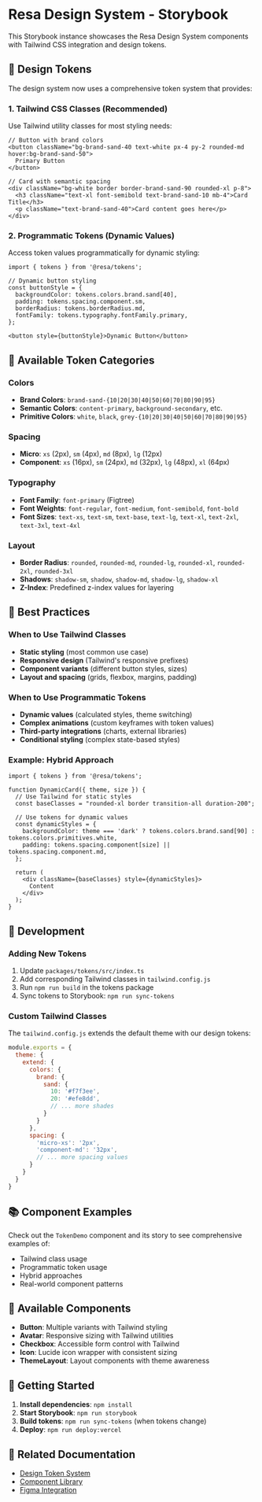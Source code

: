 # Resa Design System - Storybook

This Storybook instance showcases the Resa Design System components with Tailwind CSS integration and design tokens.

## 🎨 Design Tokens

The design system now uses a comprehensive token system that provides:

### 1. **Tailwind CSS Classes (Recommended)**
Use Tailwind utility classes for most styling needs:

```tsx
// Button with brand colors
<button className="bg-brand-sand-40 text-white px-4 py-2 rounded-md hover:bg-brand-sand-50">
  Primary Button
</button>

// Card with semantic spacing
<div className="bg-white border border-brand-sand-90 rounded-xl p-8">
  <h3 className="text-xl font-semibold text-brand-sand-10 mb-4">Card Title</h3>
  <p className="text-brand-sand-40">Card content goes here</p>
</div>
```

### 2. **Programmatic Tokens (Dynamic Values)**
Access token values programmatically for dynamic styling:

```tsx
import { tokens } from '@resa/tokens';

// Dynamic button styling
const buttonStyle = {
  backgroundColor: tokens.colors.brand.sand[40],
  padding: tokens.spacing.component.sm,
  borderRadius: tokens.borderRadius.md,
  fontFamily: tokens.typography.fontFamily.primary,
};

<button style={buttonStyle}>Dynamic Button</button>
```

## 🚀 Available Token Categories

### Colors
- **Brand Colors**: `brand-sand-{10|20|30|40|50|60|70|80|90|95}`
- **Semantic Colors**: `content-primary`, `background-secondary`, etc.
- **Primitive Colors**: `white`, `black`, `grey-{10|20|30|40|50|60|70|80|90|95}`

### Spacing
- **Micro**: `xs` (2px), `sm` (4px), `md` (8px), `lg` (12px)
- **Component**: `xs` (16px), `sm` (24px), `md` (32px), `lg` (48px), `xl` (64px)

### Typography
- **Font Family**: `font-primary` (Figtree)
- **Font Weights**: `font-regular`, `font-medium`, `font-semibold`, `font-bold`
- **Font Sizes**: `text-xs`, `text-sm`, `text-base`, `text-lg`, `text-xl`, `text-2xl`, `text-3xl`, `text-4xl`

### Layout
- **Border Radius**: `rounded`, `rounded-md`, `rounded-lg`, `rounded-xl`, `rounded-2xl`, `rounded-3xl`
- **Shadows**: `shadow-sm`, `shadow`, `shadow-md`, `shadow-lg`, `shadow-xl`
- **Z-Index**: Predefined z-index values for layering

## 🎯 Best Practices

### When to Use Tailwind Classes
- **Static styling** (most common use case)
- **Responsive design** (Tailwind's responsive prefixes)
- **Component variants** (different button styles, sizes)
- **Layout and spacing** (grids, flexbox, margins, padding)

### When to Use Programmatic Tokens
- **Dynamic values** (calculated styles, theme switching)
- **Complex animations** (custom keyframes with token values)
- **Third-party integrations** (charts, external libraries)
- **Conditional styling** (complex state-based styles)

### Example: Hybrid Approach
```tsx
import { tokens } from '@resa/tokens';

function DynamicCard({ theme, size }) {
  // Use Tailwind for static styles
  const baseClasses = "rounded-xl border transition-all duration-200";
  
  // Use tokens for dynamic values
  const dynamicStyles = {
    backgroundColor: theme === 'dark' ? tokens.colors.brand.sand[90] : tokens.colors.primitives.white,
    padding: tokens.spacing.component[size] || tokens.spacing.component.md,
  };

  return (
    <div className={baseClasses} style={dynamicStyles}>
      Content
    </div>
  );
}
```

## 🔧 Development

### Adding New Tokens
1. Update `packages/tokens/src/index.ts`
2. Add corresponding Tailwind classes in `tailwind.config.js`
3. Run `npm run build` in the tokens package
4. Sync tokens to Storybook: `npm run sync-tokens`

### Custom Tailwind Classes
The `tailwind.config.js` extends the default theme with our design tokens:

```js
module.exports = {
  theme: {
    extend: {
      colors: {
        brand: {
          sand: {
            10: '#f7f3ee',
            20: '#efe8dd',
            // ... more shades
          }
        }
      },
      spacing: {
        'micro-xs': '2px',
        'component-md': '32px',
        // ... more spacing values
      }
    }
  }
}
```

## 📚 Component Examples

Check out the `TokenDemo` component and its story to see comprehensive examples of:
- Tailwind class usage
- Programmatic token usage
- Hybrid approaches
- Real-world component patterns

## 🎨 Available Components

- **Button**: Multiple variants with Tailwind styling
- **Avatar**: Responsive sizing with Tailwind utilities
- **Checkbox**: Accessible form control with Tailwind
- **Icon**: Lucide icon wrapper with consistent sizing
- **ThemeLayout**: Layout components with theme awareness

## 🚀 Getting Started

1. **Install dependencies**: `npm install`
2. **Start Storybook**: `npm run storybook`
3. **Build tokens**: `npm run sync-tokens` (when tokens change)
4. **Deploy**: `npm run deploy:vercel`

## 🔗 Related Documentation

- [Design Token System](../tokens/README.md)
- [Component Library](../components/README.md)
- [Figma Integration](../tokens/FIGMA_INTEGRATION.md)
